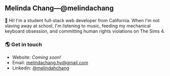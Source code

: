 ## Melinda Chang&mdash;@melindachang

👋 Hi! I'm a student full-stack web developer from California. When I'm not slaving away at school, I'm listening to music, feeding my mechanical keyboard obsession, and committing human rights violations on The Sims 4.

### 🌎 Get in touch
- Website: *Coming soon!*
- Email: melindachang.hy@gmail.com
- Linkedin: [@melindahchang](https://www.linkedin.com/in/melindahchang)

<!--

**melindachang/melindachang** is a ✨ _special_ ✨ repository because its `README.md` (this file) appears on your GitHub profile.
Here are some ideas to get you started:

- 🔭 I’m currently working on ...
- 🌱 I’m currently learning ...
- 👯 I’m looking to collaborate on ...
- 🤔 I’m looking for help with ...
- 💬 Ask me about ...
- 📫 How to reach me: ...
- ⚡ Fun fact: ...

-->
